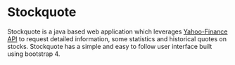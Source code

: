 # Stockquote

 Stockquote is a java based web application which leverages [Yahoo-Finance API][Yahoo-Finance] to request detailed information, some statistics and historical quotes on stocks. Stockquote has a simple and easy to follow user interface built using bootstrap 4. 



 [Yahoo-Finance]: https://financequotes-api.com/